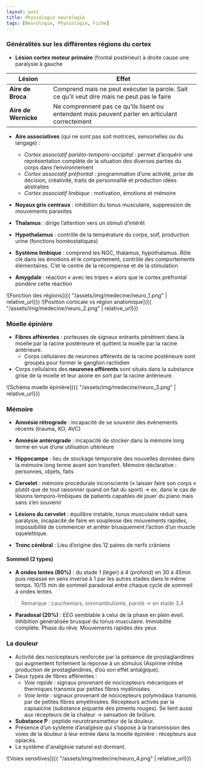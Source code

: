 ```yaml
---
layout: post
title: Physiologie neurologie
tags: [Neurologie, Physiologie, Fiche]
---
```


### Généralités sur les différentes régions du cortex

-	**Lésion cortex moteur primaire** (frontal postérieur) à droite cause une paralysie à gauche

Lésion  | Effet
------------- | -------------
**Aire de Broca**  | Comprend mais ne peut exécuter la parole. Sait ce qu’il veut dire mais ne peut pas le faire
**Aire de Wernicke**  | Ne comprennent pas ce qu’ils lisent ou entendent mais peuvent parler en articulant correctement

*	**Aire associatives** (qui ne sont pas soit motrices, sensorielles ou du langage) :
    * _Cortex associatif pariéto-temporo-occipital_ : permet d’acquérir une représentation complète de la situation des diverses parties du corps dans l’environnement
    * _Cortex associatif préfrontal_ : programmation d’une activité, prise de décision, créativité, traits de personnalité et production idées abstraites
    * _Cortex associatif limbique_ : motivation, émotions et mémoire


*	**Noyaux gris centraux** : inhibition du tonus musculaire, suppression de mouvements parasites
*	**Thalamus** : dirige l’attention vers un stimuli d’intérêt
*	**Hypothalamus** : contrôle de la température du corps, soif, production urine (fonctions homéostatiques)
*	**Système limbique** : comprend les NGC, thalamus, hypothalamus. Rôle clé dans les émotions et le comportement, contrôle des comportements élémentaires. C’et le centre de la récompense et de la stimulation
*	**Amygdale** : réaction « avec les tripes » alors que le cortex préfrontal pondère cette réaction


![Fonction des régions]({{ "/assets/img/medecine/neuro_1.png" | relative_url}})
![Position corticale vs région anatomique]({{ "/assets/img/medecine/neuro_2.png" | relative_url}})

### Moelle épinière

*	**Fibres afférentes** : porteuses de signaux entrants pénètrent dans la moelle par la racine postérieure et quittent la moelle par la racine antérieure.
    *	Corps cellulaires de neurones afférents de la racine postérieure sont groupés pour former le ganglion rachidien
*	Corps cellulaires des **neurones efférents** sont situés dans la substance grise de la moelle et leur axone en sort par la racine antérieure.

![Schéma moelle épinière]({{ "/assets/img/medecine/neuro_3.png" | relative_url}})

### Mémoire

* **Amnésie rétrograde** : incapacité de se souvenir des évènements récents (trauma, KO, AVC)
* **Amnésie antérograde** : incapacité de stocker dans la mémoire long terme en vue d’une utilisation ultérieure
* **Hippocampe** : lieu de stockage temporaire des nouvelles données dans la mémoire long terme avant son transfert. Mémoire déclarative : personnes, objets, faits
* **Cervelet** : mémoire procédurale inconsciente (« laisser faire son corps » plutôt que de tout raisonner quand on fait du sport) -> ex, dans le cas de lésions temporo-limbiques de patients capables de jouer du piano mais sans s’en souvenir

* **Lésions du cervelet** : équilibre instable, tonus musculaire réduit sans paralysie, incapacité de faire en souplesse des mouvements rapides, impossibilité de commencer et arrêter brusquement l’action d’un muscle squelettique.

* **Tronc cérébral** : Lieu d’origine des 12 paires de nerfs crâniens

#### Sommeil (2 types)

*	**A ondes lentes (80%)** : du stade 1 (léger) à 4 (profond) en 30 à 45min puis repasse en sens inverse à 1 par les autres stades dans le même temps. 10/15 min de sommeil paradoxal entre chaque cycle de sommeil à ondes lentes
> Remarque : cauchemars, somnambulisme, parole -> en stade 3,4

*	**Paradoxal (20%)** : EEG semblable à celui de la phase en plein éveil. Inhibition généralisée brusque du tonus musculaire. Immobilité complète. Phase du rêve. Mouvements rapides des yeux

### La douleur

* Activité des nocicepteurs renforcée par la présence de prostaglandines qui augmentent fortement la réponse à un stimulus (Aspirine inhibe production de prostaglandines, d’où son effet antalgique).
*	Deux types de fibres afférentes :
    *	_Voie rapide_ : signaux provenant de nocicepteurs mécaniques et thermiques transmis par petites fibres myélinisées.
    *	_Voie lente_ : signaux provenant de nocicepteurs polymodaux transmis par de petites fibres amyélinisées. Récepteurs activés par la capsaicine (substance piquante des piments rouges). Se lient aussi aux récepteurs de la chaleur -> sensation de brûlure.
*	**Substance P** : peptide neurotransmetteur de la douleur.
*	Présence d’un système d’analgésie qui s’oppose à la transmission des voies de la douleur à leur entrée dans la moelle épinière : récepteurs aux opiacés.
*	Le système d'analgésie naturel est dormant.

![Voies sensitives]({{ "/assets/img/medecine/neuro_4.png" | relative_url}})
